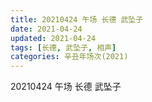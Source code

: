 ```yaml
---
title: 20210424 午场 长德 武坠子
date: 2021-04-24
updated: 2021-04-24
tags: [长德, 武坠子, 相声] 
categories: 辛丑年场次(2021)
---
```

20210424 午场 长德 武坠子


